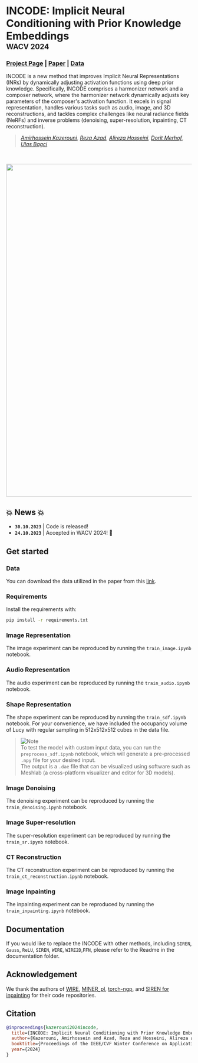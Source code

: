 # INCODE: Implicit Neural Conditioning with Prior Knowledge Embeddings <br> <span style="float: rigth"><sub><sup>WACV 2024</sub></sup></span>

### [Project Page](https://xmindflow.github.io/incode) | [Paper]() | [Data]()

INCODE is a new method that improves Implicit Neural Representations (INRs) by dynamically adjusting activation functions using deep prior knowledge. Specifically, INCODE comprises a harmonizer network and a composer network, where the harmonizer network dynamically adjusts key parameters of the composer's activation function. It excels in signal representation, handles various tasks such as audio, image, and 3D reconstructions, and tackles complex challenges like neural radiance fields (NeRFs) and inverse problems (denoising, super-resolution, inpainting, CT reconstruction). 

> [*Amirhossein Kazerouni*](https://amirhossein-kz.github.io/), [*Reza Azad*](https://rezazad68.github.io/), [*Alireza Hosseini*](https://xmindflow.github.io/incode), [*Dorit Merhof*](https://scholar.google.com/citations?user=0c0rMr0AAAAJ&hl=en), [*Ulas Bagci*](https://scholar.google.com/citations?user=9LUdPM4AAAAJ&hl=en) 

<br>

<p align="center">
  <img src="https://github.com/xmindflow/INCODE/assets/61879630/84032d18-f0a5-403c-b1bb-efd2102c0b66" width="900">
</p>

## 💥 News 💥
- **`30.10.2023`** | Code is released!
- **`24.10.2023`** | Accepted in WACV 2024! 🥳

## Get started

### Data
You can download the data utilized in the paper from this  [link]().

### Requirements
Install the requirements with:
```bash
pip install -r requirements.txt
```


### Image Representation
The image experiment can be reproduced by running the `train_image.ipynb` notebook.

### Audio Representation
The audio experiment can be reproduced by running the `train_audio.ipynb` notebook.

### Shape Representation
The shape experiment can be reproduced by running the `train_sdf.ipynb` notebook. For your convenience, we have included the occupancy volume of Lucy with regular sampling in 512x512x512 cubes in the data file. 

> <picture>
>   <source media="(prefers-color-scheme: light)" srcset="https://raw.githubusercontent.com/Mqxx/GitHub-Markdown/main/blockquotes/badge/light-theme/note.svg">
>   <img alt="Note" src="https://raw.githubusercontent.com/Mqxx/GitHub-Markdown/main/blockquotes/badge/dark-theme/note.svg">
> </picture><br>
> To test the model with custom input data, you can run the <code>preprocess_sdf.ipynb</code> notebook, which will generate a pre-processed <code>.npy</code> file for your desired input.
>
> <br>
>  The output is a <code>.dae</code> file that can be visualized using software such as Meshlab (a cross-platform visualizer and editor for 3D models).

### Image Denoising
The denoising experiment can be reproduced by running the `train_denoising.ipynb` notebook.

### Image Super-resolution
The super-resolution experiment can be reproduced by running the `train_sr.ipynb` notebook.

### CT Reconstruction
The CT reconstruction experiment can be reproduced by running the `train_ct_reconstruction.ipynb` notebook.

### Image Inpainting
The inpainting experiment can be reproduced by running the `train_inpainting.ipynb` notebook.

## Documentation
If you would like to replace the INCODE with other methods, including `SIREN`, `Gauss`, `ReLU`, `SIREN`, `WIRE`, `WIRE2D`,`FFN`, please refer to the Readme in the documentation folder.



## Acknowledgement
We thank the authors of [WIRE](https://github.com/vishwa91/wire), [MINER_pl](https://github.com/kwea123/MINER_pl), [torch-ngp](https://github.com/ashawkey/torch-ngp), and [SIREN for inpainting](https://github.com/dalmia/siren/tree/master) for their code repositories.


## Citation
```bibtex
@inproceedings{kazerouni2024incode,
  title={INCODE: Implicit Neural Conditioning with Prior Knowledge Embeddings},
  author={Kazerouni, Amirhossein and Azad, Reza and Hosseini, Alireza and Merhof, Dorit and Bagci, Ulas},
  booktitle={Proceedings of the IEEE/CVF Winter Conference on Applications of Computer Vision},
  year={2024}
}
```
